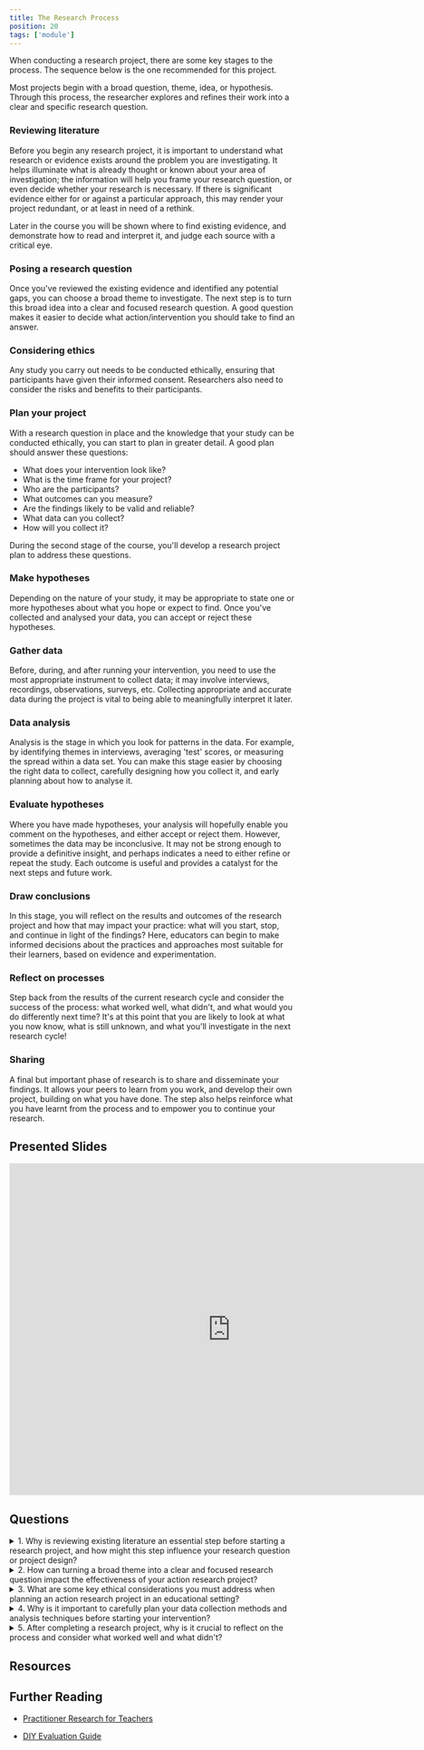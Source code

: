 ```yaml
---
title: The Research Process
position: 20
tags: ['module']
---
```



<div class="abstract">When conducting a research project, there are some key stages to the process. The sequence below is the one recommended for this project.

Most projects begin with a broad question, theme, idea, or hypothesis. Through this process, the researcher explores and refines their work into a clear and specific research question.
</div>

### Reviewing literature

Before you begin any research project, it is important to understand what research or evidence exists around the problem you are investigating. It helps illuminate what is already thought or known about your area of investigation; the information will help you frame your research question, or even decide whether your research is necessary. If there is significant evidence either for or
against a particular approach, this may render your project redundant, or at least in need of a rethink.

Later in the course you will be shown where to find existing evidence, and demonstrate how to read and interpret it, and judge each source with a critical eye.

### Posing a research question

Once you've reviewed the existing evidence and identified any potential gaps, you can choose a broad theme to investigate. The next step is to turn this broad idea into a clear and focused research question. A good question makes it easier to decide what action/intervention you should take to find an answer.

### Considering ethics

Any study you carry out needs to be conducted ethically, ensuring that participants have given their informed consent.  Researchers also need to consider the risks and benefits to their participants.

### Plan your project

With a research question in place and the knowledge that your study can be conducted ethically, you can start to plan in greater detail. A good plan should answer these questions:

- What does your intervention look like?
- What is the time frame for your project?
- Who are the participants?
- What outcomes can you measure?
- Are the findings likely to be valid and reliable?
- What data can you collect?
- How will you collect it?

During the second stage of the course, you'll develop a research project plan to address these questions.

### Make hypotheses

Depending on the nature of your study, it may be appropriate to state one or more hypotheses about what you hope or expect to find. Once you've collected and analysed your data, you can accept or reject these hypotheses.

### Gather data

Before, during, and after running your intervention, you need to use the most appropriate instrument to collect data; it may involve interviews, recordings, observations, surveys, etc. Collecting appropriate and accurate data during the project is vital to being able to meaningfully interpret it later.

### Data analysis

Analysis is the stage in which you look for patterns in the data. For example, by identifying themes in interviews, averaging 'test' scores, or measuring the spread within a data set. You can make this stage easier by choosing the right data to collect, carefully designing how you collect it, and early planning about how to analyse it.

### Evaluate hypotheses

Where you have made hypotheses, your analysis will hopefully enable you comment on the hypotheses, and either accept or reject them. However, sometimes the data may be inconclusive. It may not be strong enough to provide a definitive insight, and perhaps indicates a need to either refine or repeat the study. Each outcome is useful and provides a catalyst for the next steps and future work.

### Draw conclusions

In this stage, you will reflect on the results and outcomes of the research project and how that may impact your practice: what will you start, stop, and continue in light of the findings? Here, educators can begin to make informed decisions about the practices and approaches most suitable for their learners, based on evidence and experimentation.

### Reflect on processes

Step back from the results of the current research cycle and consider the success of the process: what worked well, what didn't, and what would you do differently next time? It's at this point that you are likely to look at what you now know, what is still unknown, and what you'll investigate in the next research cycle!

### Sharing

A final but important phase of research is to share and disseminate your findings. It allows your peers to learn from you work, and develop their own project, building on what you have done. The step also helps reinforce what you have learnt from the process and to empower you to continue your research.

## Presented Slides  
<div class="video-container-16by9"><iframe src="https://docs.google.com/presentation/d/1qfyhy5Ib2Pt37qnQrOeSanX4vKUzmFzPuoWV-H4Rq_4/embed?slide=id.p?start=false&loop=false&delayms=3000" frameborder="0" width=780" height="585" allowfullscreen="true" mozallowfullscreen="true" webkitallowfullscreen="true"></iframe></div>


## Questions

<div class="accordion">
<details>
<summary>1. Why is reviewing existing literature an essential step before starting a research project, and how might this step influence your research question or project design?</summary>

- A) It helps to quickly finish the project.
- B) It ensures you understand existing evidence and identifies gaps or redundancies in your area of investigation.
- C) It allows you to copy previous research questions directly.
- D) It primarily helps in finding funding opportunities.
<details>
<summary>Answer:</summary>
<strong>B</strong> <em>Reviewing literature helps you understand what is already known about your topic, frame your research question, and determine if your project is necessary or needs a rethink based on existing evidence.</em>
</details>
</details>

<details>
<summary>2. How can turning a broad theme into a clear and focused research question impact the effectiveness of your action research project?</summary>

- A) It simplifies the project by eliminating the need for data collection.
- B) It makes it easier to design specific interventions and measure outcomes effectively.
- C) It allows for more subjective interpretations of the results.
- D) It ensures the research is only theoretical without practical applications.
<details>
<summary>Answer:</summary>
<strong>B</strong> <em>A clear and focused research question helps in designing targeted interventions and measuring their impact accurately, leading to more effective action research.</em>
</details>
</details>

<details>
<summary>3. What are some key ethical considerations you must address when planning an action research project in an educational setting?</summary>

- A) Ensuring participants receive financial compensation.
- B) Making sure the study is conducted quickly.
- C) Obtaining informed consent and considering the risks and benefits to participants.
- D) Using complex statistical methods.
<details>
<summary>Answer:</summary>
<strong>C</strong> <em>Ethical considerations involve ensuring that participants are fully informed and consent to the study, and that their well-being is protected by considering the risks and benefits of the research.</em>
</details>
</details>

<details>
<summary>4. Why is it important to carefully plan your data collection methods and analysis techniques before starting your intervention?</summary>

- A) It allows you to collect as much data as possible without focusing on relevance.
- B) It ensures the data collected is appropriate, accurate, and can be meaningfully interpreted later.
- C) It simplifies the process by using only surveys.
- D) It focuses mainly on collecting quantitative data.
<details>
<summary>Answer:</summary>
<strong>B</strong> <em>Proper planning of data collection and analysis methods ensures that the data you gather is relevant and can be analyzed to provide meaningful insights, supporting the validity and reliability of your findings.</em>
</details>
</details>

<details>
<summary>5. After completing a research project, why is it crucial to reflect on the process and consider what worked well and what didn't?</summary>

- A) It helps to immediately start a new project without considering previous outcomes.
- B) It allows for the identification of successes and areas for improvement, informing future research cycles.
- C) It ensures that the research findings are kept confidential.
- D) It eliminates the need for sharing results with others.
<details>
<summary>Answer:</summary>
<strong>B</strong> <em>Reflecting on the research process helps you understand what worked and what didn't, providing valuable insights for improving future research efforts and ensuring continuous development and learning.</em>
</details>
</details>
</div>

## Resources


## Further Reading  

<div class="card-container">

- <a target="_blank" href="\assets\docs\practitioner-research-for-teachers-ch5.pdf">Practitioner Research for Teachers</a> &nbsp; <i class="fas fa-file-pdf"></i>

- <a target="_blank" href="assets\docs\EEF_DIY_Evaluation_Guide_(2013).pdf">DIY Evaluation Guide</a> &nbsp; <i class="fas fa-file-pdf"></i>

</div>

